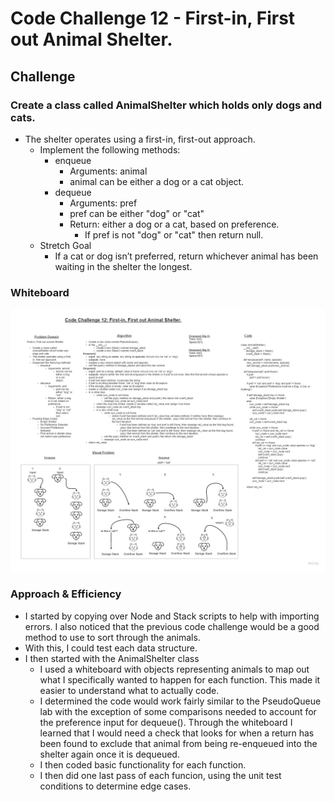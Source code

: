 # Code Challenge 12 - First-in, First out Animal Shelter.

## Challenge

### Create a class called AnimalShelter which holds only dogs and cats.

+ The shelter operates using a first-in, first-out approach.
  + Implement the following methods:
    + enqueue
      + Arguments: animal
      + animal can be either a dog or a cat object.
    + dequeue
      + Arguments: pref
      + pref can be either "dog" or "cat"
      + Return: either a dog or a cat, based on preference.
        + If pref is not "dog" or "cat" then return null.
  + Stretch Goal
    + If a cat or dog isn’t preferred, return whichever animal has been waiting in the shelter the longest.

### Whiteboard

![Whiteboard](stack_queue_animal_shelter.jpg)

### Approach & Efficiency

+ I started by copying over Node and Stack scripts to help with importing errors. I also noticed that the previous code challenge would be a good method to use to sort through the animals.
+ With this, I could test each data structure.
+ I then started with the AnimalShelter class
  + I used a whiteboard with objects representing animals to map out what I specifically wanted to happen for each function. This made it easier to understand what to actually code.
  + I determined the code would work fairly similar to the PseudoQueue lab with the exception of some comparisons needed to account for the preference input for dequeue(). Through the whiteboard I learned that I would need a check that looks for when a return has been found to exclude that animal from being re-enqueued into the shelter again once it is dequeued.
  + I then coded basic functionality for each function.
  + I then did one last pass of each funcion, using the unit test conditions to determine edge cases.
